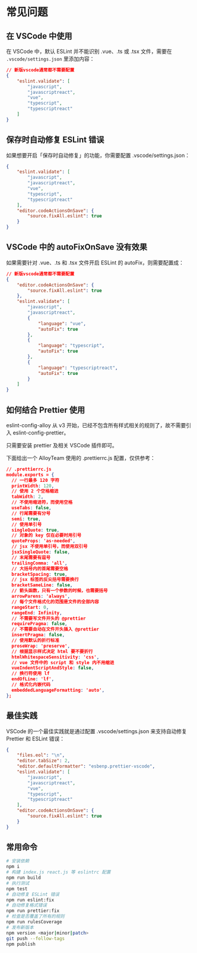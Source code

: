 # 常见问题

## 在 VSCode 中使用

在 VSCode 中，默认 ESLint 并不能识别 .vue、.ts 或 .tsx 文件，需要在 `.vscode/settings.json` 里添加内容：

```json
// 新版vscode通常都不需要配置
{
    "eslint.validate": [
        "javascript",
        "javascriptreact",
        "vue",
        "typescript",
        "typescriptreact"
    ]
}
```

## 保存时自动修复 ESLint 错误

如果想要开启「保存时自动修复」的功能，你需要配置 .vscode/settings.json：

```json
{
    "eslint.validate": [
        "javascript",
        "javascriptreact",
        "vue",
        "typescript",
        "typescriptreact"
    ],
    "editor.codeActionsOnSave": {
        "source.fixAll.eslint": true
    }
}
```

## VSCode 中的 autoFixOnSave 没有效果

如果需要针对 .vue、.ts 和 .tsx 文件开启 ESLint 的 autoFix，则需要配置成：

```json
// 新版vscode通常都不需要配置
{
    "editor.codeActionsOnSave": {
        "source.fixAll.eslint": true
    },
    "eslint.validate": [
        "javascript",
        "javascriptreact",
        {
            "language": "vue",
            "autoFix": true
        },
        {
            "language": "typescript",
            "autoFix": true
        },
        {
            "language": "typescriptreact",
            "autoFix": true
        }
    ]
}
```

## 如何结合 Prettier 使用

eslint-config-alloy 从 v3 开始，已经不包含所有样式相关的规则了，故不需要引入 eslint-config-prettier。

只需要安装 prettier 及相关 VSCode 插件即可。

下面给出一个 AlloyTeam 使用的 .prettierrc.js 配置，仅供参考：

```json
// .prettierrc.js
module.exports = {
  // 一行最多 120 字符
  printWidth: 120,
  // 使用 2 个空格缩进
  tabWidth: 2,
  // 不使用缩进符，而使用空格
  useTabs: false,
  // 行尾需要有分号
  semi: true,
  // 使用单引号
  singleQuote: true,
  // 对象的 key 仅在必要时用引号
  quoteProps: 'as-needed',
  // jsx 不使用单引号，而使用双引号
  jsxSingleQuote: false,
  // 末尾需要有逗号
  trailingComma: 'all',
  // 大括号内的首尾需要空格
  bracketSpacing: true,
  // jsx 标签的反尖括号需要换行
  bracketSameLine: false,
  // 箭头函数，只有一个参数的时候，也需要括号
  arrowParens: 'always',
  // 每个文件格式化的范围是文件的全部内容
  rangeStart: 0,
  rangeEnd: Infinity,
  // 不需要写文件开头的 @prettier
  requirePragma: false,
  // 不需要自动在文件开头插入 @prettier
  insertPragma: false,
  // 使用默认的折行标准
  proseWrap: 'preserve',
  // 根据显示样式决定 html 要不要折行
  htmlWhitespaceSensitivity: 'css',
  // vue 文件中的 script 和 style 内不用缩进
  vueIndentScriptAndStyle: false,
  // 换行符使用 lf
  endOfLine: 'lf',
  // 格式化内嵌代码
  embeddedLanguageFormatting: 'auto',
};
```

## 最佳实践

VSCode 的一个最佳实践就是通过配置 .vscode/settings.json 来支持自动修复 Prettier 和 ESLint 错误：

```json
{
    "files.eol": "\n",
    "editor.tabSize": 2,
    "editor.defaultFormatter": "esbenp.prettier-vscode",
    "eslint.validate": [
        "javascript",
        "javascriptreact",
        "vue",
        "typescript",
        "typescriptreact"
    ],
    "editor.codeActionsOnSave": {
        "source.fixAll.eslint": true
    }
}
```

## 常用命令

```bash
# 安装依赖
npm i
# 构建 index.js react.js 等 eslintrc 配置
npm run build
# 执行测试
npm test
# 自动修复 ESLint 错误
npm run eslint:fix
# 自动修复格式错误
npm run prettier:fix
# 检查是否覆盖了所有的规则
npm run rulesCoverage
# 发布新版本
npm version <major|minor|patch>
git push --follow-tags
npm publish
```
